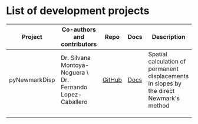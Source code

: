 # List of development projects

|Project|Co-authors and contributors|Repo|Docs|Description|
| --- | --- | --- | --- | --- |
|pyNewmarkDisp     |Dr. Silvana Montoya-Noguera \\ Dr. Fernando Lopez-Caballero|[GitHub](https://github.com/eamontoyaa/pyNewmarkDisp)|[Docs](https://eamontoyaa.github.io/pyNewmarkDisp/)|Spatial calculation of permanent displacements in slopes by the direct Newmark's method|
|     |     |     |     |     |
|     |     |     |     |     |
|     |     |     |     |     |
